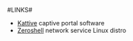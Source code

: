 #LINKS#

- [Kattive](http://freecode.com/projects/kattive) captive portal software
- [Zeroshell](http://en.wikipedia.org/wiki/Zeroshell) network service Linux distro

